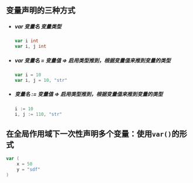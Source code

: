 ## 变量声明的三种方式

- ##### var 变量名 变量类型

    ```go
    var i int
    var i, j int
    ```

- ##### var 变量名 = 变量值   => 启用类型推到，根据变量值来推到变量的类型

    ```go
    var i = 10
    var i, j = 10, "str"
    ```

- ##### 变量名 := 变量值      => 启用类型推到，根据变量值来推到变量的类型

    ```go
    i := 10
    i, j := 110, "str"
    ```



## 在全局作用域下一次性声明多个变量：使用`var()`的形式

```go
var (
    x = 50
    y = "sdf"
)
```

